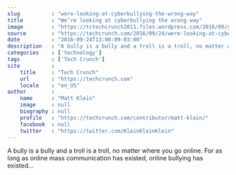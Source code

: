 ```yaml
---
slug          : "were-looking-at-cyberbullying-the-wrong-way"
title         : "We’re looking at cyberbullying the wrong way"
image         : "https://tctechcrunch2011.files.wordpress.com/2016/09/gettyimages-173003430.jpg?w=764&h=400&crop=1"
source        : "https://techcrunch.com/2016/09/24/were-looking-at-cyberbullying-the-wrong-way/"
date          : "2016-09-24T13:00:09-03:00"
description   : "A bully is a bully and a troll is a troll, no matter where you go online. For as long as online mass communication has existed, online bullying has existed..."
categories    : ['technology']
tags          : ['Tech Crunch']
site          :
    title     : "Tech Crunch"
    url       : "https://techcrunch.com"
    locale    : "en_US"
author        :
    name      : "Matt Klein"
    image     : null
    biography : null
    profile   : "https://techcrunch.com/contributor/matt-klein/"
    facebook  : null
    twitter   : "https://twitter.com/KleinKleinKlein"
---
```


A bully is a bully and a troll is a troll, no matter where you go online. For as long as online mass communication has existed, online bullying has existed...
